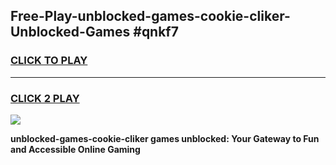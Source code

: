 
## Free-Play-unblocked-games-cookie-cliker-Unblocked-Games #qnkf7
<h3>
<a href="https://news.freeplayer.one?title=unblocked-games-cookie-cliker&ref=8M">CLICK TO PLAY</a></h3>
<hr>

<h3>
<a href="https://news.freeplayer.one?title=unblocked-games-cookie-cliker&ref=8M">CLICK 2 PLAY</a>
  
</h3>

<a href="https://news.freeplayer.one?title=unblocked-games-cookie-cliker&ref=8M"><img src="https://clearcache.store/games.png"></a>


**unblocked-games-cookie-cliker games unblocked: Your Gateway to Fun and Accessible Online Gaming**
